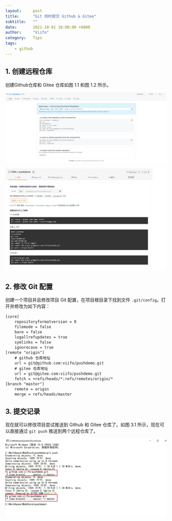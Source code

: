 ```yaml
---
layout:     post
title:      "Git 同时提交 Github & Gitee"
subtitle:   ""
date:       2021-10-01 18:00:00 +0800
author:     "Viifo"
category:   Tips
tags:
    - github
---
```



## 1. 创建远程仓库

创建Github仓库和 Gitee 仓库如图 1.1 和图 1.2 所示。

![图 1.1](/resource/images/tips/git/push2repo_1_1.jpg)

![图 1.2](/resource/images/tips/git/push2repo_1_2.jpg)



## 2. 修改 Git 配置

创建一个项目并且修改项目 Git 配置，在项目根目录下找到文件 `.git/config`。打开并修改为如下内容：

```shell
[core]
	repositoryformatversion = 0
	filemode = false
	bare = false
	logallrefupdates = true
	symlinks = false
	ignorecase = true
[remote "origin"]
    # github 仓库地址
	url = git@github.com:viifo/pushdemo.git
	# gitee 仓库地址
	url = git@gitee.com:viifo/pushdemo.git
	fetch = +refs/heads/*:refs/remotes/origin/*
[branch "master"]
	remote = origin
	merge = refs/heads/master
```



## 3. 提交记录

现在就可以修改项目尝试推送到 Github 和 Gitee 仓库了。如图 3.1 所示，现在可以直接通过 `git push` 推送到两个远程仓库了。

![图 3.1](/resource/images/tips/git/push2repo_3_1.jpg)

